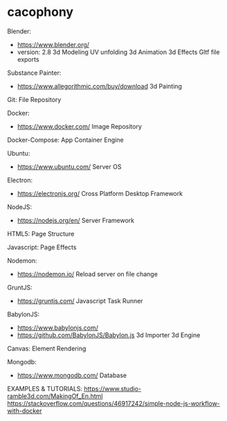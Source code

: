 # cacophony

Blender:
  - https://www.blender.org/
  - version: 2.8
  3d Modeling
  UV unfolding
  3d Animation
  3d Effects
  Gltf file exports
  
Substance Painter:
  - https://www.allegorithmic.com/buy/download
  3d Painting
  
Git:
  File Repository
  
Docker:
  - https://www.docker.com/
  Image Repository
  
Docker-Compose:
  App Container Engine
  
Ubuntu:
  - https://www.ubuntu.com/
  Server OS
  
Electron:
  - https://electronjs.org/
  Cross Platform Desktop Framework
  
NodeJS:
  - https://nodejs.org/en/
  Server Framework
  
HTML5:
  Page Structure
  
Javascript:
  Page Effects
  
Nodemon:
  - https://nodemon.io/
  Reload server on file change
  
GruntJS:
  - https://gruntjs.com/
  Javascript Task Runner
  
BabylonJS:
  - https://www.babylonjs.com/
  - https://github.com/BabylonJS/Babylon.js
  3d Importer
  3d Engine
  
Canvas:
  Element Rendering
  
Mongodb:
  - https://www.mongodb.com/
  Database

EXAMPLES & TUTORIALS:
  https://www.studio-ramble3d.com/MakingOf_En.html
  https://stackoverflow.com/questions/46917242/simple-node-js-workflow-with-docker

